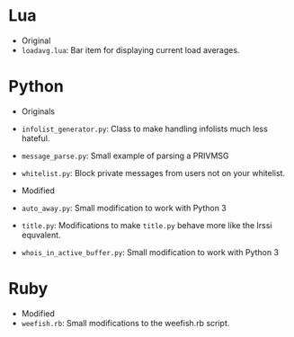 Lua
===

 * Original
  * `loadavg.lua`: Bar item for displaying current load averages.

Python
======

 * Originals
  * `infolist_generator.py`: Class to make handling infolists much less
    hateful.
  * `message_parse.py`: Small example of parsing a PRIVMSG
  * `whitelist.py`: Block private messages from users not on your whitelist.

 * Modified
  * `auto_away.py`: Small modification to work with Python 3
  * `title.py`: Modifications to make `title.py` behave more like the Irssi
    equvalent.
  * `whois_in_active_buffer.py`: Small modification to work with Python 3

Ruby
====

 * Modified
  * `weefish.rb`: Small modifications to the weefish.rb script.
